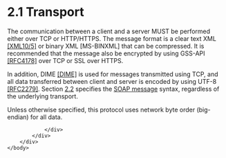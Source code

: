 <html dir="LTR" xmlns:mshelp="http://msdn.microsoft.com/mshelp" xmlns:ddue="http://ddue.schemas.microsoft.com/authoring/2003/5" xmlns:xlink="http://www.w3.org/1999/xlink" xmlns:tool="http://www.microsoft.com/tooltip">
    <head>
        <meta http-equiv="Content-Type" content="text/html; CHARSET=utf-8"></meta>
        <meta name="save" content="history"></meta>
        <title>2.1 Transport</title>
        <xml>
            <mshelp:toctitle title="2.1 Transport"></mshelp:toctitle>
            <mshelp:rltitle title="[MS-SSAS]: Transport"></mshelp:rltitle>
            <mshelp:keyword index="A" term="cc9c04c8-df61-40aa-b9bf-49d06b3ac888"></mshelp:keyword>
            <mshelp:attr name="DCSext.ContentType" value="open specification"></mshelp:attr>
            <mshelp:attr name="AssetID" value="cc9c04c8-df61-40aa-b9bf-49d06b3ac888"></mshelp:attr>
            <mshelp:attr name="TopicType" value="kbRef"></mshelp:attr>
            <mshelp:attr name="DCSext.Title" value="[MS-SSAS]: Transport" />
        </xml>
    </head>
    <body>
        <div id="header">
            <h1 class="heading">2.1 Transport</h1>
        </div>
        <div id="mainSection">
            <div id="mainBody">
                <div id="allHistory" class="saveHistory"></div>
                <div id="sectionSection0" class="section" name="collapseableSection">
                    

<p>The communication between a client and a server MUST be
performed either over TCP or HTTP/HTTPS. The message format is a clear text XML
<a href="https://go.microsoft.com/fwlink/?LinkId=221669">[XML10/5]</a> or
binary XML <mshelp:link keywords="11ab6e8d-2472-44d1-a9e6-bddf000e12f6" tabindex="0">[MS-BINXML]</mshelp:link>
that can be compressed. It is recommended that the message also be encrypted by
using GSS-API <a href="https://go.microsoft.com/fwlink/?LinkId=90461">[RFC4178]</a>
over TCP or SSL over HTTPS.</p>

<p>In addition, DIME <a href="https://go.microsoft.com/fwlink/?LinkId=89847">[DIME]</a> is used for
messages transmitted using TCP, and all data transferred between client and
server is encoded by using UTF-8 <a href="https://go.microsoft.com/fwlink/?LinkId=90331">[RFC2279]</a>. Section <a href="efb5c3b3-d09a-4b8e-9503-d1fd65836f9c.html">2.2</a> specifies the <a href="8676f5ce-62d4-4244-a326-634bfed4aba4.html#gt_96185df3-4677-478c-b239-f72fcf514c59">SOAP message</a> syntax,
regardless of the underlying transport. </p>

<p>Unless otherwise specified, this protocol uses network byte
order (big-endian) for all data.</p>


                </div>
            </div>
        </div>
    </body>
</html>